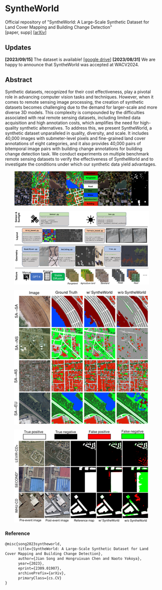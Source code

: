 # SyntheWorld
Official repository of "SyntheWorld: A Large-Scale Synthetic Dataset for Land Cover Mapping and Building Change Detection"  
[paper, supp] [[arXiv](https://arxiv.org/abs/2309.01907)]


## Updates
**[2023/09/15]** The dataset is available! [[google drive](https://drive.google.com/drive/folders/17WjcYrSHO51dSVgpG6X3u_putnrg5j4y?usp=sharing)]
**[2023/08/31]** We are happy to announce that SyntheWorld was accepted at WACV2024.


## Abstract
Synthetic datasets, recognized for their cost effectiveness, play a pivotal role in advancing computer vision tasks and techniques. However, when it comes to remote sensing image processing, the creation of synthetic datasets becomes challenging due to the demand for larger-scale and more diverse 3D models. This complexity is compounded by the difficulties associated with real remote sensing datasets, including limited data acquisition and high annotation costs, which amplifies the need for high-quality synthetic alternatives. To address this, we present SyntheWorld, a synthetic dataset unparalleled in quality, diversity, and scale. It includes 40,000 images with submeter-level pixels and fine-grained land cover annotations of eight categories, and it also provides 40,000 pairs of bitemporal image pairs with building change annotations for building change detection task. We conduct experiments on multiple benchmark remote sensing datasets to verify the effectiveness of SyntheWorld and to investigate the conditions under which our synthetic data yield advantages.

<p align="center"> <img src="figs/examples.png" width="88%"> </p>

<p align="center"> <img src="figs/workflow.png" width="88%"> </p>

<p align="center"> <img src="figs/vis_lc.png" width="88%"> </p>

<p align="center"> <img src="figs/vis_cd.png" width="88%"> </p>

### Reference
```
@misc{song2023syntheworld,
      title={SyntheWorld: A Large-Scale Synthetic Dataset for Land Cover Mapping and Building Change Detection}, 
      author={Jian Song and Hongruixuan Chen and Naoto Yokoya},
      year={2023},
      eprint={2309.01907},
      archivePrefix={arXiv},
      primaryClass={cs.CV}
}
```
